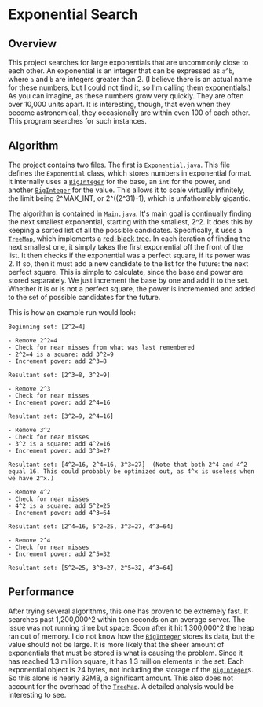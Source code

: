 # Exponential Search

## Overview

This project searches for large exponentials that are uncommonly close to each other. An exponential is an integer that can be expressed as `a^b`, where `a` and `b` are integers greater than 2. (I believe there is an actual name for these numbers, but I could not find it, so I'm calling them exponentials.) As you can imagine, as these numbers grow very quickly. They are often over 10,000 units apart. It is interesting, though, that even when they become astronomical, they occasionally are within even 100 of each other. This program searches for such instances.

## Algorithm

The project contains two files. The first is `Exponential.java`. This file defines the `Exponential` class, which stores numbers in exponential format. It internally uses a [`BigInteger`][bi] for the base, an `int` for the power, and another [`BigInteger`][bi] for the value. This allows it to scale virtually infinitely, the limit being 2^MAX_INT, or 2^((2^31)-1), which is unfathomably gigantic.

The algorithm is contained in `Main.java`. It's main goal is continually finding the next smallest exponential, starting with the smallest, 2^2. It does this by keeping a sorted list of all the possible candidates. Specifically, it uses a [`TreeMap`][tm], which implements a [red-black tree][rbt]. In each iteration of finding the next smallest one, it simply takes the first exponential off the front of the list. It then checks if the exponential was a perfect square, if its power was 2. If so, then it must add a new candidate to the list for the future: the next perfect square. This is simple to calculate, since the base and power are stored separately. We just increment the base by one and add it to the set. Whether it is or is not a perfect square, the power is incremented and added to the set of possible candidates for the future.

This is how an example run would look:
  
    Beginning set: [2^2=4]
    
    - Remove 2^2=4
    - Check for near misses from what was last remembered
    - 2^2=4 is a square: add 3^2=9
    - Increment power: add 2^3=8
    
    Resultant set: [2^3=8, 3^2=9]
    
    - Remove 2^3
    - Check for near misses
    - Increment power: add 2^4=16
    
    Resultant set: [3^2=9, 2^4=16]
    
    - Remove 3^2
    - Check for near misses
    - 3^2 is a square: add 4^2=16
    - Increment power: add 3^3=27
    
    Resultant set: [4^2=16, 2^4=16, 3^3=27]  (Note that both 2^4 and 4^2 equal 16. This could probably be optimized out, as 4^x is useless when we have 2^x.)
    
    - Remove 4^2
    - Check for near misses
    - 4^2 is a square: add 5^2=25
    - Increment power: add 4^3=64
    
    Resultant set: [2^4=16, 5^2=25, 3^3=27, 4^3=64]
    
    - Remove 2^4
    - Check for near misses
    - Increment power: add 2^5=32
    
    Resultant set: [5^2=25, 3^3=27, 2^5=32, 4^3=64]

## Performance

After trying several algorithms, this one has proven to be extremely fast. It searches past 1,200,000^2 within ten seconds on an average server. The issue was not running time but space. Soon after it hit 1,300,000^2 the heap ran out of memory. I do not know how the [`BigInteger`][bi] stores its data, but the value should not be large. It is more likely that the sheer amount of exponentials that must be stored is what is causing the problem. Since it has reached 1.3 million square, it has 1.3 million elements in the set. Each exponential object is 24 bytes, not including the storage of the [`BigInteger`][bi]s. So this alone is nearly 32MB, a significant amount. This also does not account for the overhead of the [`TreeMap`][tm]. A detailed analysis would be interesting to see.



[bi]: https://docs.oracle.com/javase/8/docs/api/java/math/BigInteger.html
[tm]: https://docs.oracle.com/javase/8/docs/api/java/util/TreeMap.html
[rbt]: https://en.wikipedia.org/wiki/Red%E2%80%93black_tree
